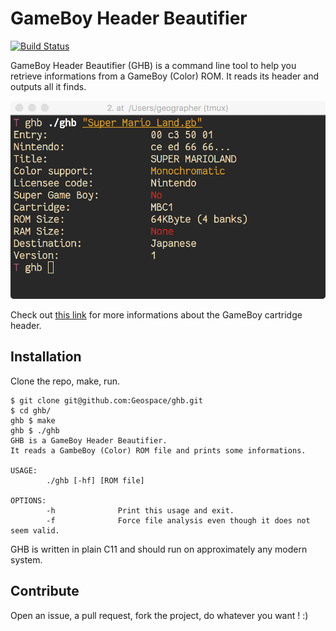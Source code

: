 # GameBoy Header Beautifier

[![Build Status](https://travis-ci.org/Geospace/ghb.svg?branch=master)](https://travis-ci.org/Geospace/ghb)

GameBoy Header Beautifier (GHB) is a command line tool to help you retrieve
informations from a GameBoy (Color) ROM. It reads its header and outputs
all it finds.

<p align="center">
  <img src="screenshot.png" alt="Screenshot" max-width="60%">
</p>

Check out [this link](http://gbdev.gg8.se/wiki/articles/The_Cartridge_Header)
for more informations about the GameBoy cartridge header.

## Installation

Clone the repo, make, run.

``` terminal
$ git clone git@github.com:Geospace/ghb.git
$ cd ghb/
ghb $ make
ghb $ ./ghb
GHB is a GameBoy Header Beautifier.
It reads a GambeBoy (Color) ROM file and prints some informations.

USAGE:
        ./ghb [-hf] [ROM file]

OPTIONS:
        -h              Print this usage and exit.
        -f              Force file analysis even though it does not seem valid.
```

GHB is written in plain C11 and should run on approximately any modern system.

## Contribute

Open an issue, a pull request, fork the project, do whatever you want ! :)
